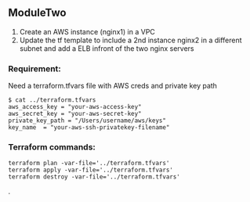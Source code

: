 ## ModuleTwo
1. Create an AWS instance (nginx1) in a VPC
2. Update the tf template to include a 2nd instance nginx2 in a different subnet and add a ELB infront of the two nginx servers


### Requirement:
Need a terraform.tfvars file with AWS creds and private key path

```
$ cat ../terraform.tfvars 
aws_access_key = "your-aws-access-key"
aws_secret_key = "your-aws-secret-key"
private_key_path = "/Users/username/aws/keys"
key_name  = "your-aws-ssh-privatekey-filename"
```
### Terraform commands:
```
terraform plan -var-file='../terraform.tfvars'
terraform apply -var-file='../terraform.tfvars'
terraform destroy -var-file='../terraform.tfvars'
```
.

